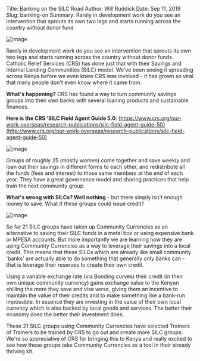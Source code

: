 Title: Banking on the SILC Road
Author: Will Ruddick
Date: Sep 11, 2019
Slug: banking-on
Summary: Rarely in development work do you see an intervention that sprouts its own two legs and starts running across the country without donor fund

![image](images/blog/banking-on1.webp)

Rarely in development work do you see an intervention that sprouts its
own two legs and starts running across the country without donor funds.
Catholic Relief Services (CRS) has done just that with their Savings and
Internal Lending Communities (SILC) model. We've been seeing it
spreading across Kenya before we even knew CRS was involved - it has
grown so viral that many people don't even know where it came from.

**What's happening?** CRS has found a way to turn community savings
groups into their own banks with several loaning products and
sustainable finances.

**Here is the CRS 'SILC Field Agent Guide 5.0**:
[https://www.crs.org/our-work-overseas/research-publications/silc-field-agent-guide-50](http://www.crs.org/our-work-overseas/research-publications/silc-field-agent-guide-50)

![image](images/blog/banking-on51.webp)

Groups of roughly 25 (mostly women) come together and save weekly and
loan out their savings in different forms to each other, and
redistribute all the funds (fees and interest) to those same members at
the end of each year. They have a great governance model and sharing
practices that help train the next community group.

**What's wrong with SILCs? Well nothing** - but there simply isn't
enough money to save. What if these groups could issue credit?

![image](images/blog/banking-on75.webp)

So far 21 SILC groups have taken up Community Currencies as an
alternative to saving their SILC funds in a metal box or using expensive
bank or MPESA accounts. But more importantly we are learning how they
are using Community Currencies as a way to leverage their savings into a
local credit. This means that these SILCs which are already like small
community 'banks' are actually able to do something that generally
only banks can - that is leverage their reserves to create their own
credit.

Using a variable exchange rate (via Bonding curves) their credit (in
their own unique community currency) gains exchange value to the Kenyan
shilling the more they save and visa versa, giving them an incentive to
maintain the value of their credits and to make something like a
bank-run impossible. In essence they are investing in the value of their
own local currency which is also backed by local goods and services. The
better their economy does the better their investment does.

These 21 SILC groups using Community Currencies have selected Trainers
of Trainers to be trained by CRS to go out and create more SILC groups.
We're so appreciative of CRS for bringing this to Kenya and really
excited to see how these groups take Community Currencies as a tool in
their already thriving kit.


